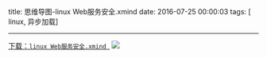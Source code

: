 title: 思维导图-linux Web服务安全.xmind
date: 2016-07-25 00:00:03
tags: [ linux, 异步加载]


---
[下载：`linux Web服务安全.xmind `]( https://github.com/liuxiang/xmind)
![](http://ll-blog.oss-cn-hangzhou.aliyuncs.com/16-7-25/37155340.jpg)


  <!-- more -->